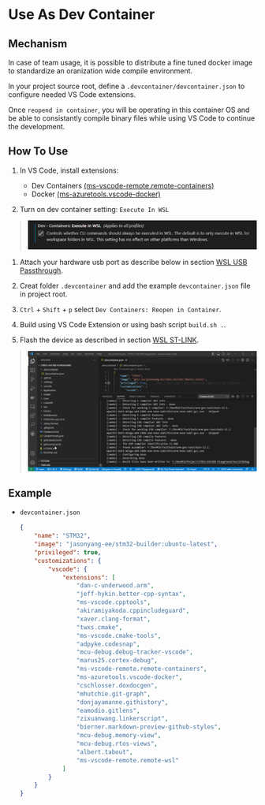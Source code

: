 # Use As Dev Container

## Mechanism

In case of team usage, it is possible to distribute a fine tuned docker image to standardize an oranization wide compile environment.

In your project source root, define a `.devcontainer/devcontainer.json` to configure needed VS Code extensions.

Once `reopend in container`, you will be operating in this container OS and be able to consistantly compile binary files while using VS Code to continue the development.

## How To Use

1. In VS Code, install extensions:
   - Dev Containers [(ms-vscode-remote.remote-containers)](https://marketplace.visualstudio.com/items?itemName=ms-vscode-remote.remote-containers)
   - Docker [(ms-azuretools.vscode-docker)](https://marketplace.visualstudio.com/items?itemName=ms-azuretools.vscode-docker)

2. Turn on dev container setting: `Execute In WSL`
> ![setting](img/container_setting.png)

1. Attach your hardware usb port as describe below in section [WSL USB Passthrough](WSL_USB.md).

2. Creat folder `.devcontainer` and add the example `devcontainer.json` file in project root.
   
3. `Ctrl` + `Shift` + `p` select `Dev Containers: Reopen in Container`.

4. Build using VS Code Extension or using bash script `build.sh .`.

5. Flash the device as described in section [WSL ST-LINK](WSL_STLINK.md).

> ![](img/new_container.gif)


## Example

- `devcontainer.json`
	```json
	{
		"name": "STM32",
		"image": "jasonyang-ee/stm32-builder:ubuntu-latest",
		"privileged": true,
		"customizations": {
			"vscode": {
				"extensions": [
					"dan-c-underwood.arm",
					"jeff-hykin.better-cpp-syntax",
					"ms-vscode.cpptools",
					"akiramiyakoda.cppincludeguard",
					"xaver.clang-format",
					"twxs.cmake",
					"ms-vscode.cmake-tools",
					"adpyke.codesnap",
					"mcu-debug.debug-tracker-vscode",
					"marus25.cortex-debug",
					"ms-vscode-remote.remote-containers",
					"ms-azuretools.vscode-docker",
					"cschlosser.doxdocgen",
					"mhutchie.git-graph",
					"donjayamanne.githistory",
					"eamodio.gitlens",
					"zixuanwang.linkerscript",
					"bierner.markdown-preview-github-styles",
					"mcu-debug.memory-view",
					"mcu-debug.rtos-views",
					"albert.tabout",
					"ms-vscode-remote.remote-wsl"
				]
			}
		}
	}
	```